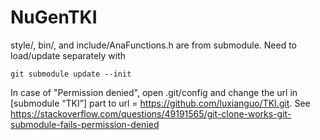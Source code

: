 # NuGenTKI

style/, bin/, and include/AnaFunctions.h are from submodule. Need to load/update separately with
   ```
   git submodule update --init
   ```
In case of "Permission denied", open .git/config and change the url in [submodule “TKI”] part to url = https://github.com/luxianguo/TKI.git. See https://stackoverflow.com/questions/49191565/git-clone-works-git-submodule-fails-permission-denied
